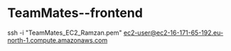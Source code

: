 # TeamMates--frontend

ssh -i "TeamMates_EC2_Ramzan.pem" ec2-user@ec2-16-171-65-192.eu-north-1.compute.amazonaws.com